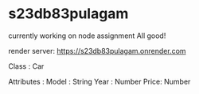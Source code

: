 # s23db83pulagam
currently working on node assignment
All good!

render server: https://s23db83pulagam.onrender.com

Class : Car

Attributes : 
    Model : String
    Year : Number
    Price: Number
